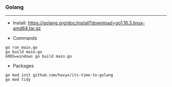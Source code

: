 ### Golang   
---
* Install: https://golang.org/doc/install?download=go1.16.3.linux-amd64.tar.gz

* Commands
```
go run main.go
go build main.go
GOOS=windows go build main.go
```

* Packages
```
go mod init github.com/havyx/its-time-to-golang
go mod tidy
```